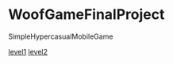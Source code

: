 # WoofGameFinalProject
 SimpleHypercasualMobileGame


[level1](https://user-images.githubusercontent.com/52176996/134746532-3165e39f-a24f-4c8b-8e3b-ea0628ee1ead.mp4)
[level2](https://user-images.githubusercontent.com/52176996/134746700-4a8e25e1-ff14-44ee-ac32-4d2c44e99129.mp4)

